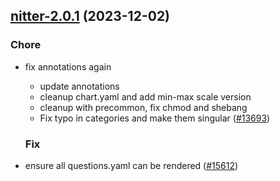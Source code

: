 

## [nitter-2.0.1](https://github.com/truecharts/charts/compare/nitter-2.0.0...nitter-2.0.1) (2023-12-02)

### Chore

- fix annotations again
  - update annotations
  - cleanup chart.yaml and add min-max scale version
  - cleanup with precommon, fix chmod and shebang
  - Fix typo in categories and make them singular ([#13693](https://github.com/truecharts/charts/issues/13693))
  
  ### Fix

- ensure all questions.yaml can be rendered ([#15612](https://github.com/truecharts/charts/issues/15612))
  
  